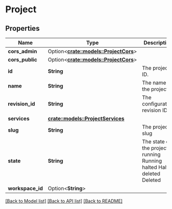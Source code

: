 # Project

## Properties

Name | Type | Description | Notes
------------ | ------------- | ------------- | -------------
**cors_admin** | Option<[**crate::models::ProjectCors**](projectCors.md)> |  | [optional]
**cors_public** | Option<[**crate::models::ProjectCors**](projectCors.md)> |  | [optional]
**id** | **String** | The project's ID. | [readonly]
**name** | **String** | The name of the project. | 
**revision_id** | **String** | The configuration revision ID. | [readonly]
**services** | [**crate::models::ProjectServices**](projectServices.md) |  | 
**slug** | **String** | The project's slug | [readonly]
**state** | **String** | The state of the project. running Running halted Halted deleted Deleted | [readonly]
**workspace_id** | Option<**String**> |  | [optional]

[[Back to Model list]](../README.md#documentation-for-models) [[Back to API list]](../README.md#documentation-for-api-endpoints) [[Back to README]](../README.md)


